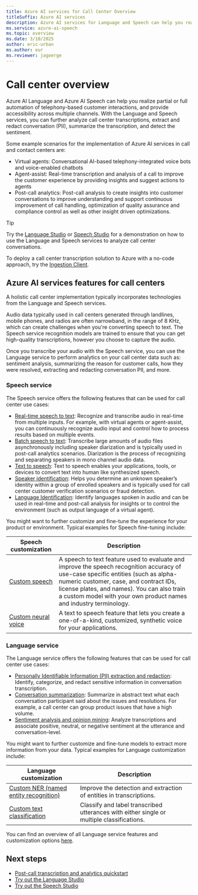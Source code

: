 ```yaml
---
title: Azure AI services for Call Center Overview
titleSuffix: Azure AI services
description: Azure AI services for Language and Speech can help you realize partial or full automation of telephony-based customer interactions, and provide accessibility across multiple channels.
ms.service: azure-ai-speech
ms.topic: overview
ms.date: 3/10/2025
author: eric-urban
ms.author: eur
ms.reviewer: jagoerge
---
```


# Call center overview

Azure AI Language and Azure AI Speech can help you realize partial or full automation of telephony-based customer interactions, and provide accessibility across multiple channels. With the Language and Speech services, you can further analyze call center transcriptions, extract and redact conversation   (PII), summarize the transcription, and detect the sentiment.

Some example scenarios for the implementation of Azure AI services in call and contact centers are:
- Virtual agents: Conversational AI-based telephony-integrated voice bots and voice-enabled chatbots
- Agent-assist: Real-time transcription and analysis of a call to improve the customer experience by providing insights and suggest actions to agents
- Post-call analytics: Post-call analysis to create insights into customer conversations to improve understanding and support continuous improvement of call handling, optimization of quality assurance and compliance control as well as other insight driven optimizations.

> [!TIP]
> Try the [Language Studio](https://language.cognitive.azure.com) or [Speech Studio](https://aka.ms/speechstudio/callcenter) for a demonstration on how to use the Language and Speech services to analyze call center conversations. 
> 
> To deploy a call center transcription solution to Azure with a no-code approach, try the [Ingestion Client](./ingestion-client.md).

## Azure AI services features for call centers

A holistic call center implementation typically incorporates technologies from the Language and Speech services. 

Audio data typically used in call centers generated through landlines, mobile phones, and radios are often narrowband, in the range of 8 KHz, which can create challenges when you're converting speech to text. The Speech service recognition models are trained to ensure that you can get high-quality transcriptions, however you choose to capture the audio.

Once you transcribe your audio with the Speech service, you can use the Language service to perform analytics on your call center data such as: sentiment analysis, summarizing the reason for customer calls, how they were resolved, extracting and redacting conversation PII, and more.

### Speech service

The Speech service offers the following features that can be used for call center use cases:

- [Real-time speech to text](./how-to-recognize-speech.md): Recognize and transcribe audio in real-time from multiple inputs. For example, with virtual agents or agent-assist, you can continuously recognize audio input and control how to process results based on multiple events.
- [Batch speech to text](./batch-transcription.md): Transcribe large amounts of audio files asynchronously including speaker diarization and is typically used in post-call analytics scenarios. Diarization is the process of recognizing and separating speakers in mono channel audio data.
- [Text to speech](./text-to-speech.md): Text to speech enables your applications, tools, or devices to convert text into human like synthesized speech.
- [Speaker identification](./speaker-recognition-overview.md): Helps you determine an unknown speaker’s identity within a group of enrolled speakers and is typically used for call center customer verification scenarios or fraud detection.
- [Language Identification](./language-identification.md): Identify languages spoken in audio and can be used in real-time and post-call analysis for insights or to control the environment (such as output language of a virtual agent).

You might want to further customize and fine-tune the experience for your product or environment. Typical examples for Speech fine-tuning include:

| Speech customization | Description |
| -------------- | ----------- |
| [Custom speech](./custom-speech-overview.md) | A speech to text feature used to evaluate and improve the speech recognition accuracy of use-case specific entities (such as alpha-numeric customer, case, and contract IDs, license plates, and names). You can also train a custom model with your own product names and industry terminology. |
| [Custom neural voice](./custom-neural-voice.md) | A text to speech feature that lets you create a one-of-a-kind, customized, synthetic voice for your applications. |

### Language service

The Language service offers the following features that can be used for call center use cases:

- [Personally Identifiable Information (PII) extraction and redaction](../language-service/personally-identifiable-information/how-to-call-for-conversations.md): Identify, categorize, and redact sensitive information in conversation transcription.
- [Conversation summarization](../language-service/summarization/overview.md?tabs=conversation-summarization): Summarize in abstract text what each conversation participant said about the issues and resolutions. For example, a call center can group product issues that have a high volume.
- [Sentiment analysis and opinion mining](../language-service/sentiment-opinion-mining/overview.md): Analyze transcriptions and associate positive, neutral, or negative sentiment at the utterance and conversation-level.

You might want to further customize and fine-tune models to extract more information from your data. Typical examples for Language customization include:

| Language customization | Description |
| -------------- | ----------- |
| [Custom NER (named entity recognition)](../language-service/custom-named-entity-recognition/overview.md) | Improve the detection and extraction of entities in transcriptions. |
| [Custom text classification](../language-service/custom-text-classification/overview.md) | Classify and label transcribed utterances with either single or multiple classifications. |

You can find an overview of all Language service features and customization options [here](../language-service/overview.md#available-features).

## Next steps

* [Post-call transcription and analytics quickstart](./call-center-quickstart.md)
* [Try out the Language Studio](https://language.cognitive.azure.com)
* [Try out the Speech Studio](https://aka.ms/speechstudio/callcenter)
